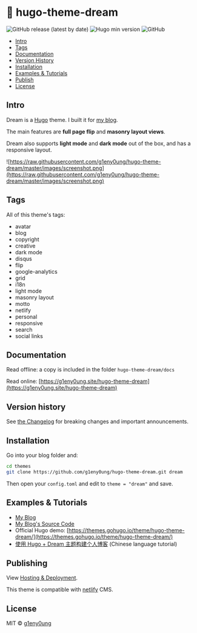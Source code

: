 # 🌱 hugo-theme-dream

![GitHub release (latest by date)](https://img.shields.io/github/v/release/g1eny0ung/hugo-theme-dream)
![Hugo min version](https://img.shields.io/badge/hugo--min--version-0.57.2-important)
![GitHub](https://img.shields.io/github/license/g1eny0ung/hugo-theme-dream)


- [Intro](#intro)
- [Tags](#tags)
- [Documentation](#documentation)
- [Version History](#version-history)
- [Installation](#installation)
- [Examples & Tutorials](#examples-&-tutorials)
- [Publish](#publish)
- [License](#license)

## Intro

Dream is a [Hugo](https://gohugo.io/) theme. I built it for [my blog](http://g1eny0ung.site).

The main features are **full page flip** and **masonry layout views**.

Dream also supports **light mode** and **dark mode** out of the box, and has a responsive layout.

![https://raw.githubusercontent.com/g1eny0ung/hugo-theme-dream/master/images/screenshot.png](https://raw.githubusercontent.com/g1eny0ung/hugo-theme-dream/master/images/screenshot.png)

## Tags
All of this theme's tags:

- avatar
- blog
- copyright
- creative
- dark mode
- disqus
- flip
- google-analytics
- grid
- i18n
- light mode
- masonry layout
- motto
- netlify
- personal
- responsive
- search
- social links

## Documentation

Read offline: a copy is included in the folder ```hugo-theme-dream/docs```

Read online: [https://g1eny0ung.site/hugo-theme-dream](https://g1eny0ung.site/hugo-theme-dream)

## Version history
See [the Changelog](docs/CHANGELOG.md) for breaking changes and important announcements.

## Installation

Go into your blog folder and:

```bash
cd themes
git clone https://github.com/g1eny0ung/hugo-theme-dream.git dream
```

Then open your `config.toml` and edit to `theme = "dream"` and save.

## Examples & Tutorials

- [My Blog](https://g1eny0ung.site)
- [My Blog's Source Code](https://github.com/g1eny0ung/blog)
- Official Hugo demo: [https://themes.gohugo.io/theme/hugo-theme-dream/](https://themes.gohugo.io/theme/hugo-theme-dream/)
- [使用 Hugo + Dream 主题构建个人博客](https://guole.fun/posts/hugo-blog/) (Chinese language tutorial)

## Publishing

View [Hosting & Deployment](https://gohugo.io/hosting-and-deployment/).

This theme is compatible with [netlify]() CMS.

## License

MIT © [g1eny0ung](https://github.com/g1eny0ung)
